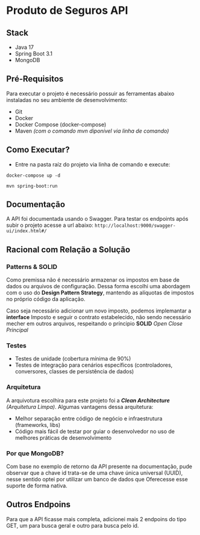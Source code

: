 # Produto de Seguros API

## Stack

* Java 17
* Spring Boot 3.1
* MongoDB

## Pré-Requisitos

Para executar o projeto é necessário possuir as ferramentas abaixo instaladas no seu ambiente de desenvolvimento:
* Git 
* Docker
* Docker Compose (docker-compose)
* Maven _(com o comando mvn diponível via linha de comando)_

## Como Executar?

* Entre na pasta raíz do projeto via linha de comando e execute:

`docker-compose up -d`

`mvn spring-boot:run`

## Documentação

A API foi documentada usando o Swagger. Para testar os endpoints após subir o projeto acesse a url abaixo:
`http://localhost:9000/swagger-ui/index.html#/`

## Racional com Relação a Solução 

### Patterns & SOLID

Como premissa não é necessário armazenar os impostos em base de dados ou arquivos de configuração.
Dessa forma escolhi uma abordagem com o uso do **Design Pattern Strategy**, 
mantendo as alíquotas de impostos no próprio código da aplicação. 

Caso seja necessário adicionar um novo imposto, podemos implemantar a **interface** Imposto
e seguir o contrato estabelecido, não sendo necessário mecher em outros arquivos, respeitando o príncipio
**SOLID** *Open Close Principal*

### Testes

* Testes de unidade (cobertura mínima de 90%)
* Testes de integração para cenários específicos (controladores, conversores, classes de persistência de dados)

### Arquitetura

A arquivotura escolhira para este projeto foi a **_Clean Architecture_** 
_(Arquitetura Limpa)_.
Algumas vantagens dessa arquitetura:
* Melhor separação entre código de negócio e infraestrutura (frameworks, libs)
* Código mais fácil de testar por guiar o desenvolvedor no uso de melhores práticas de desenvolvimento

### Por que MongoDB?

Com base no exemplo de retorno da API presente na documentação, pude observar que a chave id trata-se de uma
chave única universal (UUID), nesse sentido optei por utilizar um banco de dados que Oferecesse esse suporte
de forma nativa.

## Outros Endpoins

Para que a API ficasse mais completa, adicionei mais 2 endpoins do tipo GET, um para busca geral
e outro para busca pelo id.
